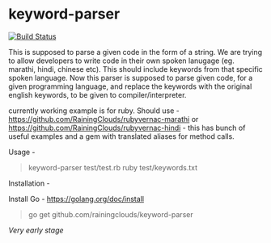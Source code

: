 keyword-parser
==============
[![Build Status](https://travis-ci.org/rainingclouds/keyword-parser.svg?branch=master)](https://travis-ci.org/rainingclouds/keyword-parser)

This is supposed to parse a given code in the form of a string. We are trying to allow developers to write code in their 
own spoken lanugage (eg. marathi, hindi, chinese etc). This should include keywords from that specific spoken 
language. 
Now this parser is supposed to parse given code, for a given programming language, and replace the keywords with 
the original english keywords, to be given to compiler/interpreter.

currently working example is for ruby.
Should use - https://github.com/RainingClouds/rubyvernac-marathi or https://github.com/RainingClouds/rubyvernac-hindi - this has bunch of useful examples and a gem with translated aliases for method calls.

Usage - 
>keyword-parser test/test.rb ruby test/keywords.txt

Installation -

Install Go - https://golang.org/doc/install

> go get github.com/rainingclouds/keyword-parser 

*Very early stage*
